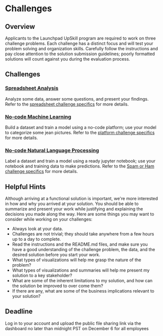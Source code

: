 # Challenges

## Overview

Applicants to the Launchpad UpSkill program are required to work on three challenge problems. Each challenge has a distinct focus and will test your problem solving and organization skills. Carefully follow the instructions and pay close attention to the solution submission guidelines; poorly formatted solutions will count against you during the evaluation process.

## Challenges

### [Spreadsheet Analysis](https://github.com/fellowship/upskill_challenges_02/tree/main/Spreadsheet)

Analyze some data, answer some questions, and present your findings. Refer to the [spreadsheet challenge specifics](https://github.com/fellowship/upskill_challenges_02/tree/main/Spreadsheet) for more details.

### [No-code Machine Learning](https://github.com/fellowship/upskill_challenges_02/tree/main/Platform)

Build a dataset and train a model using a no-code platform; use your model to categorize some jean pictures. Refer to the [platform challenge specifics](https://github.com/fellowship/upskill_challenges_02/tree/main/Platform) for more details.

### [No-code Natural Language Processing](https://github.com/fellowship/upskill_challenges_02/tree/main/Spam%20or%20Ham)

Label a dataset and train a model using a ready jupyter notebook; use your notebook and training data to make predictions. Refer to the [Spam or Ham challenge specifics](https://github.com/fellowship/upskill_challenges_02/tree/main/Spam%20or%20Ham) for more details.

## Helpful Hints

Although arriving at a functional solution is important, we're more interested in how and why you arrived at your solution. You should be able to summarize and present your work while justifying and explaining the decisions you made along the way. Here are some things you may want to consider while working on your challenges:

- Always look at your data.
- Challenges are not trivial; they should take anywhere from a few hours up to a day to complete.
- Read the instructions and the README.md files, and make sure you have a good understanding of the challenge problem, the data, and the desired solution before you start your work.
- What types of visualizations will help me grasp the nature of the problem? 
- What types of visualizations and summaries will help me present my solution to a key stakeholder?
- What are some of the inherent limitations to my solution, and how can the solution be improved to over come them?
- If there are any, what are some of the business implications relevant to your solution? 

## Deadline
Log in to your account and upload the public file sharing link via the dashboard no later than midnight PST on December 6 for all employees
